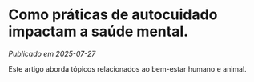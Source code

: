 # Como práticas de autocuidado impactam a saúde mental.

*Publicado em 2025-07-27*

Este artigo aborda tópicos relacionados ao bem-estar humano e animal.
